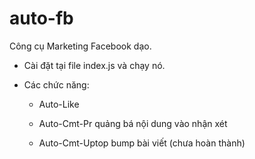 # auto-fb
Công cụ Marketing Facebook dạo.


- Cài đặt tại file index.js và chạy nó.

- Các chức năng:

    + Auto-Like

    + Auto-Cmt-Pr quảng bá nội dung vào nhận xét

    + Auto-Cmt-Uptop bump bài viết (chưa hoàn thành)
